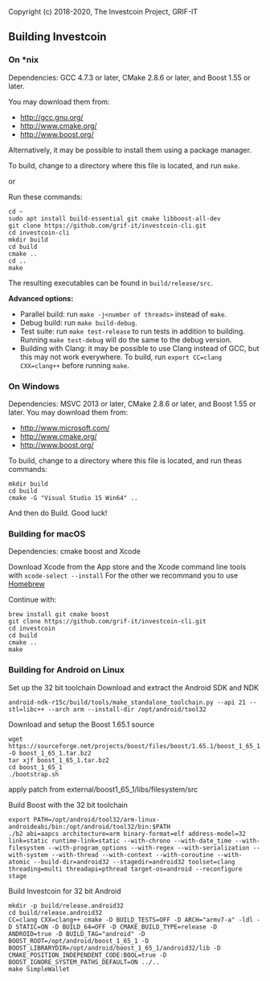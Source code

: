Copyright (c) 2018-2020, The Investcoin Project, GRIF-IT

## Building Investcoin 

### On *nix

Dependencies: GCC 4.7.3 or later, CMake 2.8.6 or later, and Boost 1.55 or later.

You may download them from:

- http://gcc.gnu.org/
- http://www.cmake.org/
- http://www.boost.org/

Alternatively, it may be possible to install them using a package manager.

To build, change to a directory where this file is located, and run `make`.

or

Run these commands:
```
cd ~
sudo apt install build-essential git cmake libboost-all-dev
git clone https://github.com/grif-it/investcoin-cli.git
cd investcoin-cli
mkdir build
cd build
cmake ..
cd ..
make
```

 The resulting executables can be found in `build/release/src`.

**Advanced options:**

* Parallel build: run `make -j<number of threads>` instead of `make`.
* Debug build: run `make build-debug`.
* Test suite: run `make test-release` to run tests in addition to building. Running `make test-debug` will do the same to the debug version.
* Building with Clang: it may be possible to use Clang instead of GCC, but this may not work everywhere. To build, run `export CC=clang CXX=clang++` before running `make`.



### On Windows

Dependencies: MSVC 2013 or later, CMake 2.8.6 or later, and Boost 1.55 or later. You may download them from:

* http://www.microsoft.com/
* http://www.cmake.org/
* http://www.boost.org/

To build, change to a directory where this file is located, and run theas commands: 
```
mkdir build
cd build
cmake -G "Visual Studio 15 Win64" ..
```

And then do Build.
Good luck!



### Building for macOS

Dependencies: cmake boost and Xcode

Download Xcode from the App store and the Xcode command line tools with `xcode-select --install`
For the other we recommand you to use [Homebrew](https://brew.sh)

Continue with:
```
brew install git cmake boost
git clone https://github.com/grif-it/investcoin-cli.git
cd investcoin
cd build
cmake ..
make
```



### Building for Android on Linux

Set up the 32 bit toolchain
Download and extract the Android SDK and NDK
```
android-ndk-r15c/build/tools/make_standalone_toolchain.py --api 21 --stl=libc++ --arch arm --install-dir /opt/android/tool32
```

Download and setup the Boost 1.65.1 source
```
wget https://sourceforge.net/projects/boost/files/boost/1.65.1/boost_1_65_1.tar.bz2/download -O boost_1_65_1.tar.bz2
tar xjf boost_1_65_1.tar.bz2
cd boost_1_65_1
./bootstrap.sh
```
apply patch from external/boost1_65_1/libs/filesystem/src

Build Boost with the 32 bit toolchain
```
export PATH=/opt/android/tool32/arm-linux-androideabi/bin:/opt/android/tool32/bin:$PATH
./b2 abi=aapcs architecture=arm binary-format=elf address-model=32 link=static runtime-link=static --with-chrono --with-date_time --with-filesystem --with-program_options --with-regex --with-serialization --with-system --with-thread --with-context --with-coroutine --with-atomic --build-dir=android32 --stagedir=android32 toolset=clang threading=multi threadapi=pthread target-os=android --reconfigure stage
```

Build Investcoin for 32 bit Android
```
mkdir -p build/release.android32
cd build/release.android32
CC=clang CXX=clang++ cmake -D BUILD_TESTS=OFF -D ARCH="armv7-a" -ldl -D STATIC=ON -D BUILD_64=OFF -D CMAKE_BUILD_TYPE=release -D ANDROID=true -D BUILD_TAG="android" -D BOOST_ROOT=/opt/android/boost_1_65_1 -D BOOST_LIBRARYDIR=/opt/android/boost_1_65_1/android32/lib -D CMAKE_POSITION_INDEPENDENT_CODE:BOOL=true -D BOOST_IGNORE_SYSTEM_PATHS_DEFAULT=ON ../..
make SimpleWallet
```
